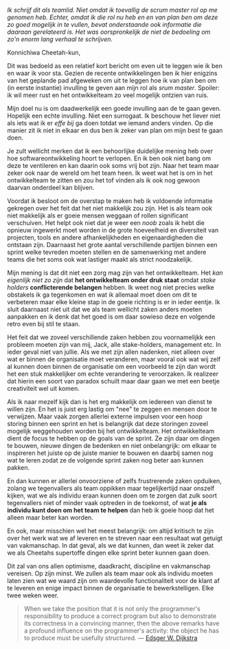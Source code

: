 *Ik schrijf dit als teamlid. Niet omdat ik toevallig de scrum master rol op me genomen heb. Echter, omdat ik die rol nu heb en en van plan ben om deze zo goed mogelijk in te vullen, bevat onderstaande ook informatie die daaraan gerelateerd is. Het was oorspronkelijk de niet de bedoeling om zo'n enorm lang verhaal te schrijven.*

Konnichiwa Cheetah-kun,

Dit was bedoeld as een relatief kort bericht om even uit te leggen wie ik ben en waar ik voor sta. Gezien de recente ontwikkelingen ben ik hier enigzins van het geplande pad afgeweken om uit te leggen hoe ik van plan ben om (in eerste instantie) invulling te geven aan mijn rol als *srum master*. Spoiler: ik wil meer rust en het ontwikkelteam zo veel mogelijk ontzien van ruis.

Mijn doel nu is om daadwerkelijk een goede invulling aan de te gaan geven. Hopelijk een echte invulling. Niet een surrogaat. Ik beschouw het liever niet als iets wat ik er *effe bij* ga doen totdat we iemand anders vinden. Op die manier zit ik niet in elkaar en dus ben ik zeker van plan om mijn best te gaan doen.

Je zult wellicht merken dat ik een behoorlijke duidelijke mening heb over hoe softwareontwikkeling hoort te verlopen. En ik ben ook niet bang om deze te ventileren en kan daarin ook soms vrij bot zijn. Naar het team maar zeker ook naar de wereld om het team heen. Ik weet wat het is om in het ontwikkelteam te zitten en zou het tof vinden als ik ook nog gewoon daarvan onderdeel kan blijven.

Voordat ik besloot om de overstap te maken heb ik voldoende informatie gekregen over het feit dat het niet makkelijk zou zijn. Het is als team ook niet makkelijk als er goeie mensen weggaan of rollen significant verschuiven. Het helpt ook niet dat je weer een *noob* zoals ik hebt die opnieuw ingewerkt moet worden in de grote hoeveelheid en diversiteit van projecten, tools en andere afhankelijkheden en eigenaardigheden die ontstaan zijn. Daarnaast het grote aantal verschillende partijen binnen een sprint welke tevreden moeten stellen en de samenwerking met andere teams die het soms ook wat lastiger maakt als strict noodzakelijk. 

Mijn mening is dat dit niet een zorg mag zijn van het ontwikkelteam. Het *kan eigenlijk niet zo zijn* dat **het ontwikkelteam onder druk staat** omdat *stake holders* **conflicterende belangen** hebben. Ik weet nog niet precies welke obstakels ik ga tegenkomen en wat ik allemaal moet doen om dit te verbeteren maar elke kleine stap in de goeie richting is er in ieder eentje. Ik sluit daarnaast niet uit dat we als team wellicht zaken anders moeten aanpakken en ik denk dat het goed is om daar sowieso deze en volgende retro even bij stil te staan.

Het feit dat we zoveel verschillende zaken hebben zou voornamelijkk een probleem moeten zijn van mij, Jack, alle stake-holders, management etc. In ieder geval niet van jullie. Als we met zijn allen nadenken, niet alleen over wat er binnen de organisatie moet veranderen, maar vooral ook wat wij zelf al kunnen doen binnen de organisatie om een voorbeeld te zijn dan wordt het een stuk makkelijker om echte verandering te veroorzaken. Ik realizeer dat hierin een soort van paradox schuilt maar daar gaan we met een beetje creativiteit wel uit komen.

Als ik naar mezelf kijk dan is het erg makkelijk om iedereen van dienst te willen zijn. En het is juist erg lastig om "nee" te zeggen en mensen door te verwijzen. Maar vaak zorgen allerlei externe impulsen voor een hoop storing binnen een sprint en het is belangrijk dat deze storingen zoveel mogelijk weggehouden worden bij het ontwikkelteam. Het ontwikkelteam dient de focus te hebben op de goals van de sprint. Ze zijn daar om dingen te bouwen, nieuwe dingen de bedenken en niet onbelangrijk: om elkaar te inspireren het juiste op de juiste manier te bouwen en daarbij samen nog wat te leren zodat ze de volgende sprint zaken nog beter aan kunnen pakken.

En dan kunnen er allerlei onvoorziene of zelfs frustrerende zaken opduiken, zolang we tegenvallers als team oppikken maar tegelijkertijd naar onszelf kijken, wat we als individu eraan kunnen doen om te zorgen dat zulk soort tegenvallers niet of minder vaak optreden in de toekomst, of wat **je als individu kunt doen om het team te helpen** dan heb ik goeie hoop dat het alleen maar beter kan worden.

En ook, maar misschien wel het meest belangrijk: om altijd kritisch te zijn over het werk wat we af leveren en te streven naar een resultaat wat getuigt van vakmanschap. In dat geval, als we dat kunnen, dan weet ik zeker dat we als Cheetahs supertoffe dingen elke sprint beter kunnen gaan doen.

Dit zal van ons allen optimisme, daadkracht, discipline en vakmanschap vereisen. Op zijn minst. We zullen als team maar ook als individu moeten laten zien wat we waard zijn om waardevolle functionaliteit voor de klant af te leveren en enige impact binnen de organisatie te bewerkstelligen. Elke twee weken weer. 

> When we take the position that it is not only the programmer's responsibility to produce a correct program but also to demonstrate its correctness in a convincing manner, then the above remarks have a profound influence on the programmer's activity: the object he has to produce must be usefully structured. &#8212; [Edsger W. Dijkstra](http://www.cs.utexas.edu/users/EWD/ewd02xx/EWD249.PDF)